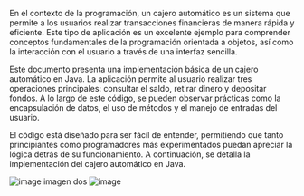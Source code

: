 En el contexto de la programación, un cajero automático es un sistema que permite a los usuarios realizar transacciones financieras de manera rápida y eficiente. Este tipo de aplicación es un excelente ejemplo para comprender conceptos fundamentales de la programación orientada a objetos, así como la interacción con el usuario a través de una interfaz sencilla.

Este documento presenta una implementación básica de un cajero automático en Java. La aplicación permite al usuario realizar tres operaciones principales: consultar el saldo, retirar dinero y depositar fondos. A lo largo de este código, se pueden observar prácticas como la encapsulación de datos, el uso de métodos y el manejo de entradas del usuario.

El código está diseñado para ser fácil de entender, permitiendo que tanto principiantes como programadores más experimentados puedan apreciar la lógica detrás de su funcionamiento. A continuación, se detalla la implementación del cajero automático en Java.

![image](https://github.com/user-attachments/assets/735829e6-8eba-451a-9073-bf929ae49224)
imagen dos
![image](https://github.com/user-attachments/assets/faa9e141-f63e-4d75-9669-42c74d905237)

